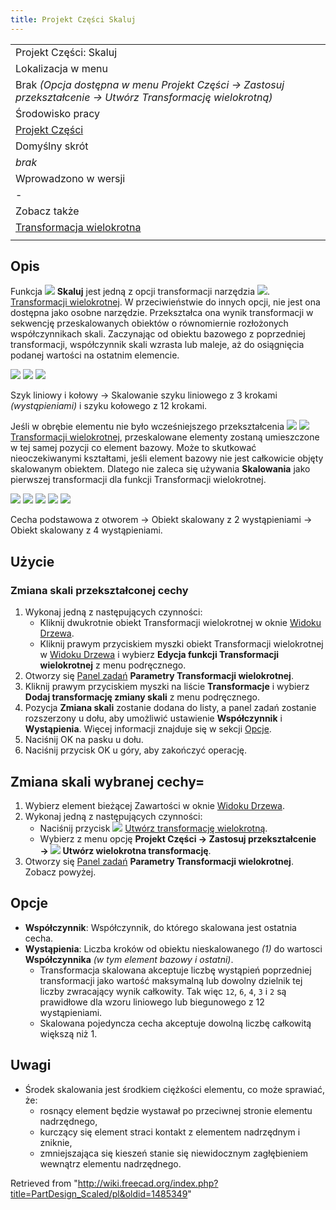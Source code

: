 ```yaml
---
title: Projekt Części Skaluj
---
```


|                                                                                                             |
| ----------------------------------------------------------------------------------------------------------- |
| Projekt Części: Skaluj                                                                                      |
| Lokalizacja w menu                                                                                          |
| Brak _(Opcja dostępna w menu Projekt Części → Zastosuj przekształcenie → Utwórz Transformację wielokrotną)_ |
| Środowisko pracy                                                                                            |
| [Projekt Części](/PartDesign_Workbench/pl "PartDesign Workbench/pl")                                        |
| Domyślny skrót                                                                                              |
| _brak_                                                                                                      |
| Wprowadzono w wersji                                                                                        |
| -                                                                                                           |
| Zobacz także                                                                                                |
| [Transformacja wielokrotna](/PartDesign_MultiTransform/pl "PartDesign MultiTransform/pl")                   |
|                                                                                                             |

## Opis

Funkcja ![](/images/PartDesign_Scaled.svg) **Skaluj** jest jedną z opcji transformacji narzędzia ![](/images/PartDesign_MultiTransform.svg). [Transformacji wielokrotnej](/PartDesign_MultiTransform/pl "PartDesign MultiTransform/pl"). W przeciwieństwie do innych opcji, nie jest ona dostępna jako osobne narzędzie. Przekształca ona wynik transformacji w sekwencję przeskalowanych obiektów o równomiernie rozłożonych współczynnikach skali. Zaczynając od obiektu bazowego z poprzedniej transformacji, współczynnik skali wzrasta lub maleje, aż do osiągnięcia podanej wartości na ostatnim elemencie.

![](/images/PartDesign_Scaled-01.png) ![](/images/Button_right.svg) ![](/images/PartDesign_Scaled-02.png)

Szyk liniowy i kołowy → Skalowanie szyku liniowego z 3 krokami _(wystąpieniami)_ i szyku kołowego z 12 krokami.

Jeśli w obrębie elementu nie było wcześniejszego przekształcenia ![](/images/PartDesign_MultiTransform.svg) ![](/images/PartDesign_MultiTransform.svg) [Transformacji wielokrotnej](/PartDesign_MultiTransform/pl "PartDesign MultiTransform/pl"), przeskalowane elementy zostaną umieszczone w tej samej pozycji co element bazowy. Może to skutkować nieoczekiwanymi kształtami, jeśli element bazowy nie jest całkowicie objęty skalowanym obiektem. Dlatego nie zaleca się używania **Skalowania** jako pierwszej transformacji dla funkcji Transformacji wielokrotnej.

![](/images/PartDesign_Scaled-03.png) ![](/images/Button_right.svg)
![](/images/PartDesign_Scaled-04.png) ![](/images/Button_right.svg)
![](/images/PartDesign_Scaled-05.png)

Cecha podstawowa z otworem → Obiekt skalowany z 2 wystąpieniami → Obiekt skalowany z 4 wystąpieniami.

## Użycie

### Zmiana skali przekształconej cechy

1. Wykonaj jedną z następujących czynności:
   - Kliknij dwukrotnie obiekt Transformacji wielokrotnej w oknie [Widoku Drzewa](/Tree_view/pl "Tree view/pl").
   - Kliknij prawym przyciskiem myszki obiekt Transformacji wielokrotnej w [Widoku Drzewa](/Tree_view/pl "Tree view/pl") i wybierz **Edycja funkcji Transformacji wielokrotnej** z menu podręcznego.
2. Otworzy się [Panel zadań](/Task_panel "Task panel") **Parametry Transformacji wielokrotnej**.
3. Kliknij prawym przyciskiem myszki na liście **Transformacje** i wybierz **Dodaj transformację zmiany skali** z menu podręcznego.
4. Pozycja **Zmiana skali** zostanie dodana do listy, a panel zadań zostanie rozszerzony u dołu, aby umożliwić ustawienie **Współczynnik** i **Wystąpienia**. Więcej informacji znajduje się w sekcji [Opcje](#Opcje).
5. Naciśnij OK na pasku u dołu.
6. Naciśnij przycisk OK u góry, aby zakończyć operację.

## Zmiana skali wybranej cechy=

1. Wybierz element bieżącej Zawartości w oknie [Widoku Drzewa](/Tree_view/pl "Tree view/pl").
2. Wykonaj jedną z następujących czynności:
   - Naciśnij przycisk ![](/images/PartDesign_MultiTransform.svg) [Utwórz transformację wielokrotną](/PartDesign_MultiTransform/pl "PartDesign MultiTransform/pl").
   - Wybierz z menu opcję **Projekt Części → Zastosuj przekształcenie → ![](/images/PartDesign_MultiTransform.svg) Utwórz wielokrotna transformację**.
3. Otworzy się [Panel zadań](/Task_panel/pl "Task panel/pl") **Parametry Transformacji wielokrotnej**. Zobacz powyżej.

## Opcje

- **Współczynnik**: Współczynnik, do którego skalowana jest ostatnia cecha.
- **Wystąpienia**: Liczba kroków od obiektu nieskalowanego _(1)_ do wartosci **Współczynnika** _(w tym element bazowy i ostatni)_.
  - Transformacja skalowana akceptuje liczbę wystąpień poprzedniej transformacji jako wartość maksymalną lub dowolny dzielnik tej liczby zwracający wynik całkowity. Tak więc `12`, `6`, `4`, `3` i `2` są prawidłowe dla wzoru liniowego lub biegunowego z 12 wystąpieniami.
  - Skalowana pojedyncza cecha akceptuje dowolną liczbę całkowitą większą niż 1.

## Uwagi

- Środek skalowania jest środkiem ciężkości elementu, co może sprawiać, że:
  - rosnący element będzie wystawał po przeciwnej stronie elementu nadrzędnego,
  - kurczący się element straci kontakt z elementem nadrzędnym i zniknie,
  - zmniejszająca się kieszeń stanie się niewidocznym zagłębieniem wewnątrz elementu nadrzędnego.

Retrieved from "<http://wiki.freecad.org/index.php?title=PartDesign_Scaled/pl&oldid=1485349>"
